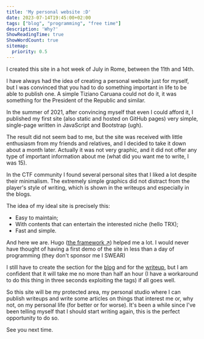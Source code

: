 ```yaml
---
title: 'My personal website :D'
date: 2023-07-14T19:45:00+02:00
tags: ["blog", "programming", "free time"]
description: 'Why?'
ShowReadingTime: true
ShowWordCount: true
sitemap:
  priority: 0.5
---
```


I created this site in a hot week of July in Rome, between the 11th and 14th.

I have always had the idea of creating a personal website just for myself, but I was convinced that you had to do something important in life to be able to publish one. A simple Tiziano Caruana could not do it, it was something for the President of the Republic and similar.

In the summer of 2021, after convincing myself that even I could afford it, I published my first site (also static and hosted on GitHub pages) very simple, single-page written in JavaScript and Bootstrap (ugh). 

The result did not seem bad to me, but the site was received with little enthusiasm from my friends and relatives, and I decided to take it down about a month later. Actually it was not very graphic, and it did not offer any type of important information about me (what did you want me to write, I was 15).

In the CTF community I found several personal sites that I liked a lot despite their minimalism. The extremely simple graphics did not distract from the player's style of writing, which is shown in the writeups and especially in the blogs.  

The idea of my ideal site is precisely this:
- Easy to maintain;  
- With contents that can entertain the interested niche (hello TRX);
- Fast and simple.

And here we are. Hugo ([the framework ↗](https://gohugo.io/)) helped me a lot. I would never have thought of having a first demo of the site in less than a day of programming (they don't sponsor me I SWEAR)

I still have to create the section for the [blog](https://tiziano-caruana.github.io/it/tags/blog) and for the [writeup](https://tiziano-caruana.github.io/it/tags/writeup), but I am confident that it will take me no more than half an hour (I have a workaround to do this thing in three seconds exploiting the tags) if all goes well.

So this site will be my protected area, my personal studio where I can publish writeups and write some articles on things that interest me or, why not, on my personal life (for better or for worse). It's been a while since I've been telling myself that I should start writing again, this is the perfect opportunity to do so.

See you next time.